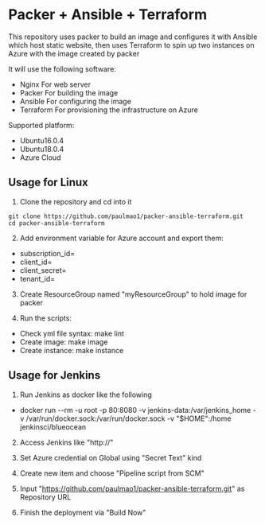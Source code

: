 # Packer + Ansible + Terraform 

This repository uses packer to build an image and configures it with Ansible which host static website, then uses Terraform to spin up two instances on Azure with the image created by packer


It will use the following software:

* Nginx For web server
* Packer For building the image
* Ansible For configuring the image
* Terraform For provisioning the infrastructure on Azure


Supported platform:
* Ubuntu16.0.4
* Ubuntu18.0.4
* Azure Cloud


## Usage for Linux

1. Clone the repository and cd into it

```
git clone https://github.com/paulmao1/packer-ansible-terraform.git
cd packer-ansible-terraform
```

2. Add environment variable for Azure account and export them:
-  subscription_id=<your subscription_id>
-  client_id=<your client_id >
-  client_secret=<your client_secret>
-  tenant_id=<your tenant_id>

3. Create ResourceGroup named "myResourceGroup" to hold image  for packer  


4. Run the scripts:
-  Check yml file syntax:  make lint
-  Create image: make image
-  Create instance:  make instance

## Usage for Jenkins
1. Run Jenkins as docker like the following
-  docker run  --rm  -u root -p 80:8080 -v jenkins-data:/var/jenkins_home -v /var/run/docker.sock:/var/run/docker.sock   -v "$HOME":/home  jenkinsci/blueocean 

2. Access Jenkins like "http://<your IP>"

3. Set Azure credential on Global using "Secret Text" kind

4. Create new item and choose "Pipeline script from SCM"

5. Input "https://github.com/paulmao1/packer-ansible-terraform.git" as Repository URL

6. Finish the deployment via "Build Now"

